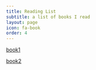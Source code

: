 ```yaml
---
title: Reading List
subtitle: a list of books I read
layout: page
icon: fa-book
order: 4
---
```


[book1](https://dingma129.github.io/blog/2019/08/08/test2.html)

[book2](https://dingma129.github.io/project/2019/08/07/divvy.html)

